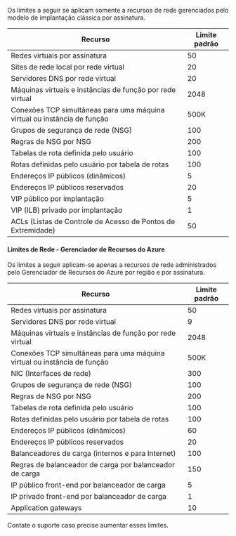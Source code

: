 Os limites a seguir se aplicam somente a recursos de rede gerenciados pelo modelo de implantação clássica por assinatura.

Recurso| Limite padrão
--- | ---
Redes virtuais por assinatura | 50
Sites de rede local por rede virtual | 20
Servidores DNS por rede virtual | 20
Máquinas virtuais e instâncias de função por rede virtual | 2048
Conexões TCP simultâneas para uma máquina virtual ou instância de função | 500K
Grupos de segurança de rede (NSG) | 100
Regras de NSG por NSG | 200
Tabelas de rota definida pelo usuário | 100
Rotas definidas pelo usuário por tabela de rotas | 100
Endereços IP públicos (dinâmicos) | 5
Endereços IP públicos reservados | 20
VIP público por implantação | 5
VIP (ILB) privado por implantação | 1
ACLs (Listas de Controle de Acesso de Pontos de Extremidade) | 50


#### Limites de Rede - Gerenciador de Recursos do Azure

Os limites a seguir aplicam-se apenas a recursos de rede administrados pelo Gerenciador de Recursos do Azure por região e por assinatura.

Recurso| Limite padrão
--- | ---
Redes virtuais por assinatura | 50
Servidores DNS por rede virtual | 9
Máquinas virtuais e instâncias de função por rede virtual | 2048
Conexões TCP simultâneas para uma máquina virtual ou instância de função | 500K
NIC (Interfaces de rede) | 300
Grupos de segurança de rede (NSG) | 100
Regras de NSG por NSG | 200
Tabelas de rota definida pelo usuário | 100
Rotas definidas pelo usuário por tabela de rotas | 100
Endereços IP públicos (dinâmicos) | 60
Endereços IP públicos reservados | 20
Balanceadores de carga (internos e para Internet) | 100
Regras de balanceador de carga por balanceador de carga | 150
IP público front-end por balanceador de carga | 5
IP privado front-end por balanceador de carga | 1
Application gateways | 10

Contate o suporte caso precise aumentar esses limites.

<!---HONumber=Oct15_HO3-->
